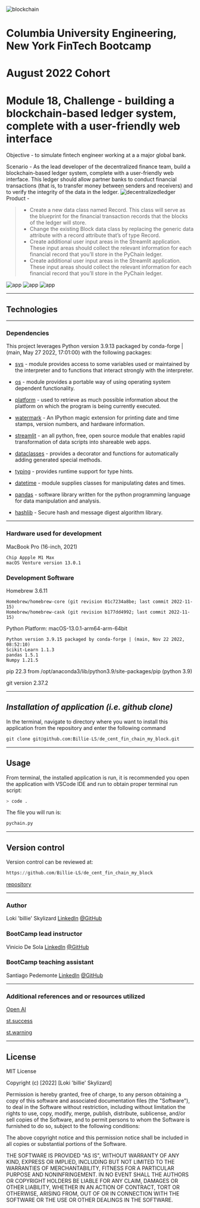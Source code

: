 ![blockchain](images/blockchain.png)
# **Columbia University Engineering, New York FinTech Bootcamp** 
# **August 2022 Cohort**
# **Module 18, Challenge - building a blockchain-based ledger system, complete with a user-friendly web interface**


Objective - to simulate fintech engineer working at a a major global bank. 

Scenario - As the lead developer of the decentralized finance team, build a blockchain-based ledger system, complete with a user-friendly web interface. This ledger should allow partner banks to conduct financial transactions (that is, to transfer money between senders and receivers) and to verify the integrity of the data in the ledger. 
![decentralizedledger](images/decentledger.png)
Product - 

>* Create a new data class named Record. This class will serve as the blueprint for the financial transaction records that the blocks of the ledger will store.
>* Change the existing Block data class by replacing the generic data attribute with a record attribute that’s of type Record. 
>* Create additional user input areas in the Streamlit application. These input areas should collect the relevant information for each financial record that you’ll store in the PyChain ledger. 
>* Create additional user input areas in the Streamlit application. These input areas should collect the relevant information for each financial record that you’ll store in the PyChain ledger.

![app](images/app.png)
![app](images/multipleblocks.png)
![app](images/validchain.png)
___

## **Technologies**
___


### **Dependencies**

This project leverages Python version 3.9.13 packaged by conda-forge | (main, May 27 2022, 17:01:00) with the following packages:


* [sys](https://docs.python.org/3/library/sys.html) - module provides access to some variables used or maintained by the interpreter and to functions that interact strongly with the interpreter.

* [os](https://docs.python.org/3/library/os.html) - module provides a portable way of using operating system dependent functionality.

* [platform](https://www.geeksforgeeks.org/platform-module-in-python/) - used to retrieve as much possible information about the platform on which the program is being currently executed.

* [watermark](https://pypi.org/project/watermark/) - An IPython magic extension for printing date and time stamps, version numbers, and hardware information.

* [streamlit](https://pypi.org/project/streamlit/) - an all python, free, open source module that enables rapid transformation of data scripts into shareable web apps.

* [dataclasses](https://docs.python.org/3/library/dataclasses.html) - provides a decorator and functions for automatically adding generated special methods.

* [typing](https://docs.python.org/3/library/typing.html) - provides runtime support for type hints.

* [datetime](https://docs.python.org/3/library/datetime.html) - module supplies classes for manipulating dates and times.

* [pandas](https://pandas.pydata.org/docs/) - software library written for the python programming language for data manipulation and analysis.

* [hashlib](https://pypi.org/project/hashlib/) - Secure hash and message digest algorithm library.

___

### **Hardware used for development**

MacBook Pro (16-inch, 2021)

    Chip Appple M1 Max
    macOS Venture version 13.0.1

### **Development Software**

Homebrew 3.6.11

    Homebrew/homebrew-core (git revision 01c7234a8be; last commit 2022-11-15)
    Homebrew/homebrew-cask (git revision b177dd4992; last commit 2022-11-15)

Python Platform: macOS-13.0.1-arm64-arm-64bit

    Python version 3.9.15 packaged by conda-forge | (main, Nov 22 2022, 08:52:10)
    Scikit-Learn 1.1.3
    pandas 1.5.1
    Numpy 1.21.5

pip 22.3 from /opt/anaconda3/lib/python3.9/site-packages/pip (python 3.9)


git version 2.37.2

---
## *Installation of application (i.e. github clone)*

In the terminal, navigate to directory where you want to install this application from the repository and enter the following command

```python
git clone git@github.com:Billie-LS/de_cent_fin_chain_my_block.git
```

---
## **Usage**

From terminal, the installed application is run, it is recommended you open the application with VSCode IDE and run to obtain proper terminal run script:

```python
> code .

```
The file you will run is:

```python
pychain.py

```
___

## **Version control**

Version control can be reviewed at:

```python
https://github.com/Billie-LS/de_cent_fin_chain_my_block
```

[repository](https://github.com/Billie-LS/de_cent_fin_chain_my_block)


___

### **Author**

Loki 'billie' Skylizard
    [LinkedIn](https://www.linkedin.com/in/l-s-6a0316244)
    [@GitHub](https://github.com/Billie-LS)

### **BootCamp lead instructor**

Vinicio De Sola
    [LinkedIn](https://www.linkedin.com/in/vinicio-desola-jr86/)
    [@GitHub](https://github.com/penpen86)


### **BootCamp teaching assistant**

Santiago Pedemonte
    [LinkedIn](https://www.linkedin.com/in/s-pedemonte/)
    [@GitHub](https://github.com/Santiago-Pedemonte)

___

### **Additional references and or resources utilized**

[Open AI](https://openai.com/blog/chatgpt/)

[st.success](https://docs.streamlit.io/library/api-reference/status/st.success)

[st.warning](https://docs.streamlit.io/library/api-reference/status/st.warning)

___
## **License**

MIT License

Copyright (c) [2022] [Loki 'billie' Skylizard]

Permission is hereby granted, free of charge, to any person obtaining a copy
of this software and associated documentation files (the "Software"), to deal
in the Software without restriction, including without limitation the rights
to use, copy, modify, merge, publish, distribute, sublicense, and/or sell
copies of the Software, and to permit persons to whom the Software is
furnished to do so, subject to the following conditions:

The above copyright notice and this permission notice shall be included in all
copies or substantial portions of the Software.

THE SOFTWARE IS PROVIDED "AS IS", WITHOUT WARRANTY OF ANY KIND, EXPRESS OR
IMPLIED, INCLUDING BUT NOT LIMITED TO THE WARRANTIES OF MERCHANTABILITY,
FITNESS FOR A PARTICULAR PURPOSE AND NONINFRINGEMENT. IN NO EVENT SHALL THE
AUTHORS OR COPYRIGHT HOLDERS BE LIABLE FOR ANY CLAIM, DAMAGES OR OTHER
LIABILITY, WHETHER IN AN ACTION OF CONTRACT, TORT OR OTHERWISE, ARISING FROM,
OUT OF OR IN CONNECTION WITH THE SOFTWARE OR THE USE OR OTHER DEALINGS IN THE
SOFTWARE.



